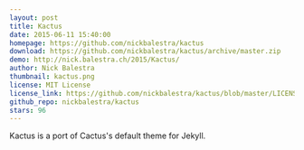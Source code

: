 ```yaml
---
layout: post
title: Kactus
date: 2015-06-11 15:40:00
homepage: https://github.com/nickbalestra/kactus
download: https://github.com/nickbalestra/kactus/archive/master.zip
demo: http://nick.balestra.ch/2015/Kactus/
author: Nick Balestra
thumbnail: kactus.png
license: MIT License
license_link: https://github.com/nickbalestra/kactus/blob/master/LICENSE
github_repo: nickbalestra/kactus
stars: 96
---
```


Kactus is a port of Cactus's default theme for Jekyll.
